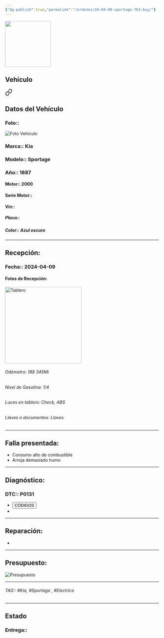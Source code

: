 ```yaml
---
{"dg-publish":true,"permalink":"/ordenes/24-04-09-sportage-763-bsy/"}
---
```


<img src="https://lh3.googleusercontent.com/d/137fl3TIZ0-PU8b-Pt0bsjclwHub_u78G" width="150">

## Vehículo

<div class="transclusion internal-embed is-loaded"><a class="markdown-embed-link" href="/vehiculos/kia/sportage-763-bsy/#datos-del-vehiculo" aria-label="Open link"><svg xmlns="http://www.w3.org/2000/svg" width="24" height="24" viewBox="0 0 24 24" fill="none" stroke="currentColor" stroke-width="2" stroke-linecap="round" stroke-linejoin="round" class="svg-icon lucide-link"><path d="M10 13a5 5 0 0 0 7.54.54l3-3a5 5 0 0 0-7.07-7.07l-1.72 1.71"></path><path d="M14 11a5 5 0 0 0-7.54-.54l-3 3a5 5 0 0 0 7.07 7.07l1.71-1.71"></path></svg></a><div class="markdown-embed">



## Datos del Vehículo 
### Foto:: 
<img src="https://lh3.googleusercontent.com/d/1Pk-BHCKcNKxjZqL4eMMr_ZuEoum4oa66" Alt="Foto Vehiculo">

### Marca:: Kia
### Modelo:: Sportage
### Año:: 1887
#### Motor:: 2000
#### Serie Motor:: 
#### Vin:: 
##### Placa:: 
##### Color:: Azul oscuro 
---


</div></div>


## Recepción:
### Fecha:: 2024-04-09
#### Fotos de Recepción: 
<img src="https://lh3.googleusercontent.com/d/1PmTfvuwiHr2gWI9kEHNhLunFz485U_Ms" width="250" Alt="Tablero">

###### Odómetro: 188 345Mi
###### Nivel de Gasolina: 1/4
###### Luces en tablero: Check, ABS
###### Llaves o documentos: Llaves

---

## Falla presentada:
- Consumo alto de combustible 
- Arroja demasiado humo 


---

## Diagnóstico:
### DTC:: P0131

- <a href="https://usait.x431.com/Home/Report/reportDetail/diagnose_record_id/ff9e8d44geKwTdAEoG2YDhDhDh/report_type/D/l/es/timezone/-6"><button class="btn success">CÓDIGOS</button></a>
- 

---
## Reparación:
- 

---

## Presupuesto:

<img src="https://lh3.googleusercontent.com/d/" Alt="Presupuesto">

---

###### TAG:: #Kia, #Sportage , #Electrico 

---

## Estado

### Entrega:: 


